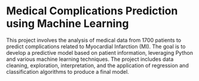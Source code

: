 # Medical Complications Prediction using Machine Learning

This project involves the analysis of medical data from 1700 patients to predict complications related to Myocardial Infarction (MI). The goal is to develop a predictive model based on patient information, leveraging Python and various machine learning techniques. The project includes data cleaning, exploration, interpretation, and the application of regression and classification algorithms to produce a final model.



